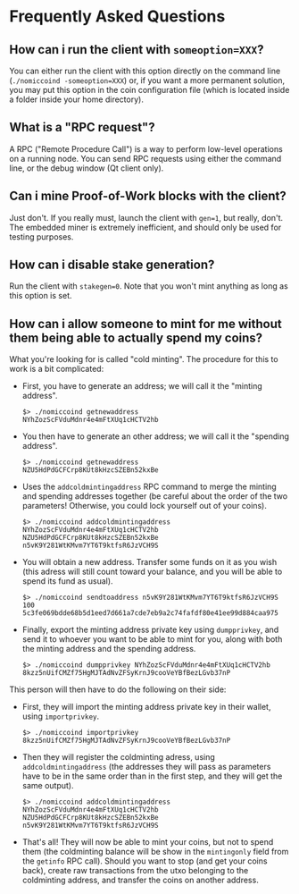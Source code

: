 # Frequently Asked Questions

## How can i run the client with `someoption=XXX`?

You can either run the client with this option directly on the command line (`./nomiccoind -someoption=XXX`) or, if you want a more permanent solution, you may put this option in the coin configuration file (which is located inside a folder inside your home directory).

## What is a "RPC request"?

A RPC ("Remote Procedure Call") is a way to perform low-level operations on a running node. You can send RPC requests using either the command line, or the debug window (Qt client only).

## Can i mine Proof-of-Work blocks with the client?

Just don't. If you really must, launch the client with `gen=1`, but really, don't. The embedded miner is extremely inefficient, and should only be used for testing purposes.

## How can i disable stake generation?

Run the client with `stakegen=0`. Note that you won't mint anything as long as this option is set.

## How can i allow someone to mint for me without them being able to actually spend my coins?

What you're looking for is called "cold minting". The procedure for this to work is a bit complicated:

  - First, you have to generate an address; we will call it the "minting address".

    ```
    $> ./nomiccoind getnewaddress
    NYhZozScFVduMdnr4e4mFtXUq1cHCTV2hb
    ```

  - You then have to generate an other address; we will call it the "spending address".

    ```
    $> ./nomiccoind getnewaddress
    NZU5HdPdGCFCrp8KUt8kHzcSZEBn52kxBe
    ```

  - Uses the `addcoldmintingaddress` RPC command to merge the minting and spending addresses together (be careful about the order of the two parameters! Otherwise, you could lock yourself out of your coins).

    ```
    $> ./nomiccoind addcoldmintingaddress NYhZozScFVduMdnr4e4mFtXUq1cHCTV2hb NZU5HdPdGCFCrp8KUt8kHzcSZEBn52kxBe
    n5vK9Y281WtKMvm7YT6T9ktfsR6JzVCH9S
    ```

  - You will obtain a new address. Transfer some funds on it as you wish (this adress will still count toward your balance, and you will be able to spend its fund as usual).

    ```
    $> ./nomiccoind sendtoaddress n5vK9Y281WtKMvm7YT6T9ktfsR6JzVCH9S 100
    5c3fe069bdde68b5d1eed7d661a7cde7eb9a2c74fafdf80e41ee99d884caa975
    ```

  - Finally, export the minting address private key using `dumpprivkey`, and send it to whoever you want to be able to mint for you, along with both the minting address and the spending address.

    ```
    $> ./nomiccoind dumpprivkey NYhZozScFVduMdnr4e4mFtXUq1cHCTV2hb
    8kzz5nUifCMZf75HgMJTAdNvZFSyKrnJ9cooVeYBfBezLGvb37nP
    ```

This person will then have to do the following on their side:

  - First, they will import the minting address private key in their wallet, using `importprivkey`.

    ```
    $> ./nomiccoind importprivkey 8kzz5nUifCMZf75HgMJTAdNvZFSyKrnJ9cooVeYBfBezLGvb37nP
    ```

  - Then they will register the coldminting adress, using `addcoldmintingaddress` (the addresses they will pass as parameters have to be in the same order than in the first step, and they will get the same output).

    ```
    $> ./nomiccoind addcoldmintingaddress NYhZozScFVduMdnr4e4mFtXUq1cHCTV2hb NZU5HdPdGCFCrp8KUt8kHzcSZEBn52kxBe
    n5vK9Y281WtKMvm7YT6T9ktfsR6JzVCH9S
    ```

  - That's all! They will now be able to mint your coins, but not to spend them (the coldminting balance will be show in the `mintingonly` field from the `getinfo` RPC call). Should you want to stop (and get your coins back), create raw transactions from the utxo belonging to the coldminting address, and transfer the coins on another address.
